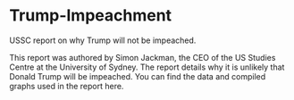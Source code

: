 # Trump-Impeachment
USSC report on why Trump will not be impeached.


This report was authored by Simon Jackman, the CEO of the US Studies Centre at the University of Sydney. 
The report details why it is unlikely that Donald Trump will be impeached. 
You can find the data and compiled graphs used in the report here. 
